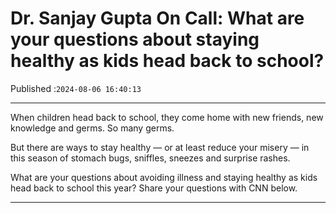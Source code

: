 # Dr. Sanjay Gupta On Call: What are your questions about staying healthy as kids head back to school?

Published :`2024-08-06 16:40:13`

---

When children head back to school, they come home with new friends, new knowledge and germs. So many germs.

But there are ways to stay healthy — or at least reduce your misery — in this season of stomach bugs, sniffles, sneezes and surprise rashes.

What are your questions about avoiding illness and staying healthy as kids head back to school this year? Share your questions with CNN below.

---


